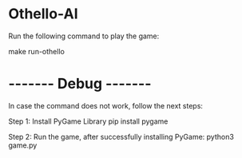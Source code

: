 # Othello-AI

Run the following command to play the game:

make run-othello


# ------- Debug -------
In case the command does not work, follow the next steps:

Step 1: Install PyGame Library
    pip install pygame

Step 2: Run the game, after successfully installing PyGame:
    python3 game.py


